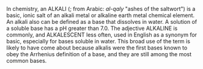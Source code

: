 In chemistry, an ALKALI (; from Arabic: _al-qaly_ "ashes of the saltwort") is a basic, ionic salt of an alkali metal or alkaline earth metal chemical element. An alkali also can be defined as a base that dissolves in water. A solution of a soluble base has a pH greater than 7.0. The adjective ALKALINE is commonly, and ALKALESCENT less often, used in English as a synonym for basic, especially for bases soluble in water. This broad use of the term is likely to have come about because alkalis were the first bases known to obey the Arrhenius definition of a base, and they are still among the most common bases.
